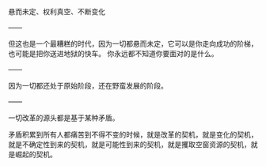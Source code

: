 悬而未定、权利真空、不断变化

——

但这也是一个最糟糕的时代，因为一切都悬而未定，它可以是你走向成功的阶梯，也可能是把你送进地狱的快车。
你永远都不知道你要面对的是什么。

——

因为一切都还处于原始阶段，还在野蛮发展的阶段。

——

一切改革的源头都是基于某种矛盾。

矛盾积累到所有人都痛苦到不得不变的时候，就是改革的契机，就是变化的契机，就是不确定性到来的契机，就是可能性到来的契机，就是攫取空窗资源的契机，就是崛起的契机。
